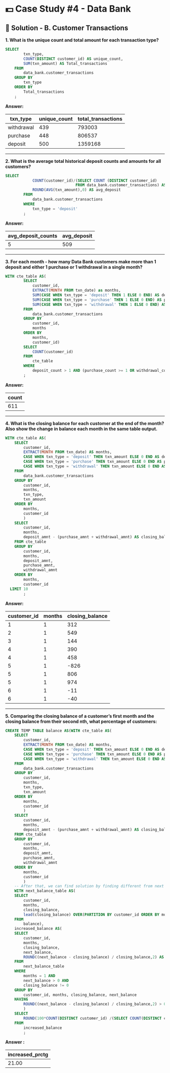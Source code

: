 # 💵 Case Study #4 - Data Bank

## 🏦 Solution - B. Customer Transactions

**1. What is the unique count and total amount for each transaction type?**

````sql
SELECT
		txn_type,
		COUNT(DISTINCT customer_id) AS unique_count,
		SUM(txn_amount) AS Total_transactions
	FROM
		data_bank.customer_transactions
	GROUP BY
		txn_type
	ORDER BY
		Total_transactions
	;
````

**Answer:**

|txn_type|unique_count|total_transactions|
|--------|------------|------------------|
|withdrawal|439         |793003            |
|purchase|448         |806537            |
|deposit |500         |1359168           |


***

**2. What is the average total historical deposit counts and amounts for all customers?**

````sql
SELECT
			COUNT(customer_id)/(SELECT COUNT (DISTINCT customer_id)
							   FROM data_bank.customer_transactions) AS avg_deposit_counts,
			ROUND(AVG(txn_amount),0) AS avg_deposit
		FROM 
			data_bank.customer_transactions
		WHERE
			txn_type = 'deposit'
		;
````
**Answer:**

|avg_deposit_counts|avg_deposit|
|------------------|-----------|
|5                 |509        |

***

**3. For each month - how many Data Bank customers make more than 1 deposit and either 1 purchase or 1 withdrawal in a single month?**

````sql
WITH cte_table AS(
		SELECT
			customer_id,
			EXTRACT(MONTH FROM txn_date) as months,
			SUM(CASE WHEN txn_type = 'deposit' THEN 1 ELSE 0 END) AS deposit_count,
			SUM(CASE WHEN txn_type = 'purchase' THEN 1 ELSE 0 END) AS purchase_count,
			SUM(CASE WHEN txn_type = 'withdrawal' THEN 1 ELSE 0 END) AS withdrawal_count
		FROM
			data_bank.customer_transactions
		GROUP BY
			customer_id,
			months
		ORDER BY
			months,
			customer_id) 
		SELECT
			COUNT(customer_id)
		FROM 
			cte_table
		WHERE
			deposit_count > 1 AND (purchase_count >= 1 OR withdrawal_count >= 1)
		;
````

**Answer:**

|count|
|-----|
|611  |


***

**4. What is the closing balance for each customer at the end of the month? Also show the change in balance each month in the same table output.**

````sql
WITH cte_table AS(
	SELECT
		customer_id,
		EXTRACT(MONTH FROM txn_date) AS months,
		CASE WHEN txn_type = 'deposit' THEN txn_amount ELSE 0 END AS deposit_amnt,
		CASE WHEN txn_type = 'purchase' THEN txn_amount ELSE 0 END AS purchase_amnt,
		CASE WHEN txn_type = 'withdrawal' THEN txn_amount ELSE 0 END AS withdrawal_amnt
	FROM 
		data_bank.customer_transactions
	GROUP BY
		customer_id,
		months,
		txn_type,
		txn_amount
	ORDER BY
		months,
		customer_id
		)
	SELECT
		customer_id,
		months,
		deposit_amnt - (purchase_amnt + withdrawal_amnt) AS closing_balance
	FROM cte_table
	GROUP BY
		customer_id,
		months,
		deposit_amnt,
		purchase_amnt,
		withdrawal_amnt
	ORDER BY
		months,
		customer_id
  LIMIT 10
		;
````

**Answer:**

|customer_id|months|closing_balance|
|-----------|------|---------------|
|1          |1     |312            |
|2          |1     |549            |
|3          |1     |144            |
|4          |1     |390            |
|4          |1     |458            |
|5          |1     |-826           |
|5          |1     |806            |
|5          |1     |974            |
|6          |1     |-11            |
|6          |1     |-40            |


***

**5. Comparing the closing balance of a customer’s first month and the closing balance from their second nth, what percentage of customers:**

````sql
CREATE TEMP TABLE balance AS(WITH cte_table AS(
	SELECT
		customer_id,
		EXTRACT(MONTH FROM txn_date) AS months,
		CASE WHEN txn_type = 'deposit' THEN txn_amount ELSE 0 END AS deposit_amnt,
		CASE WHEN txn_type = 'purchase' THEN txn_amount ELSE 0 END AS purchase_amnt,
		CASE WHEN txn_type = 'withdrawal' THEN txn_amount ELSE 0 END AS withdrawal_amnt
	FROM 
		data_bank.customer_transactions
	GROUP BY
		customer_id,
		months,
		txn_type,
		txn_amount
	ORDER BY
		months,
		customer_id
		)
	SELECT
		customer_id,
		months,
		deposit_amnt - (purchase_amnt + withdrawal_amnt) AS closing_balance
	FROM cte_table
	GROUP BY
		customer_id,
		months,
		deposit_amnt,
		purchase_amnt,
		withdrawal_amnt
	ORDER BY
		months,
		customer_id
		)
	-- After that, we can find solution by finding different from next balance and current balance
	WITH next_balance_table AS(
	SELECT
		customer_id,
		months,
		closing_balance,
		lead(closing_balance) OVER(PARTITION BY customer_id ORDER BY months) AS next_balance
	FROM 
		balance),
	increased_balance AS(
	SELECT
		customer_id,
		months, 
		closing_balance,
		next_balance,
		ROUND((next_balance - closing_balance) / closing_balance,2) AS percentage
	FROM
		next_balance_table
	WHERE
		months = 1 AND
		next_balance > 0 AND
		closing_balance != 0
	GROUP BY
		customer_id, months, closing_balance, next_balance
	HAVING
		ROUND((next_balance - closing_balance) / closing_balance,2) > 0.05
		) 
	SELECT
		ROUND(100*COUNT(DISTINCT customer_id) /(SELECT COUNT(DISTINCT customer_id) FROM balance),2) AS increased_prctg
	FROM
		increased_balance
		;
 ````

**Answer :**

|increased_prctg|
|---------------|
|21.00          |
